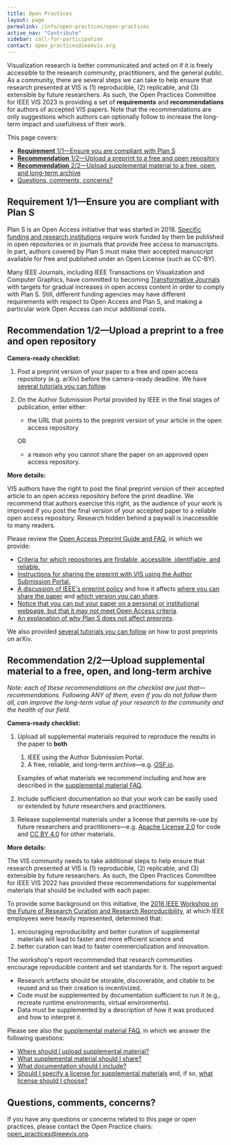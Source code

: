 ```yaml
---
title: Open Practices
layout: page
permalink: /info/open-practices/open-practices
active_nav: "Contribute"
sidebar: call-for-participation
contact: open_practices@ieeevis.org
---
```


Visualization research is better communicated and acted on if it is freely accessible to the research community, practitioners, and the general public. As a community, there are several steps we can take to help ensure that research presented at VIS is (1) reproducible, (2) replicable, and (3) extensible by future researchers. As such, the Open Practices Committee for IEEE VIS 2023 is providing a set of **requirements** and **recommendations** for authors of accepted VIS papers. Note that the recommendations are only suggestions which authors can optionally follow to increase the long-term impact and usefulness of their work.

This page covers:
* [**Requirement** 1/1—Ensure you are compliant with Plan S](#requirement-11ensure-you-are-compliant-with-plan-s)
* [**Recommendation** 1/2—Upload a preprint to a free and open repository](#recommendation-12upload-a-preprint-to-a-free-and-open-repository)
* [**Recommendation** 2/2—Upload supplemental material to a free, open, and long-term archive](#recommendation-22upload-supplemental-material-to-a-free-open-and-long-term-archive)
* [Questions, comments, concerns?](#questions-comments-concerns)

## **Requirement** 1/1—Ensure you are compliant with Plan S

Plan S is an Open Access initiative that was started in 2018. [Specific funding and research institutions](https://www.coalition-s.org/organisations/) require work funded by them be published in open repositories or in journals that provide free access to manuscripts. In part, authors covered by Plan S must make their accepted manuscript available for free and published under an Open License (such as CC-BY).

Many IEEE Journals, including IEEE Transactions on Visualization and Computer Graphics, have committed to becoming [Transformative Journals](https://open.ieee.org/transformative-journals-faq/) with targets for gradual increases in open access content in order to comply with Plan S. Still, different funding agencies may have different requirements with respect to Open Access and Plan S, and making a particular work Open Access can incur additional costs.

## **Recommendation** 1/2—Upload a preprint to a free and open repository

**Camera-ready checklist:**

1. Post a preprint version of your paper to a free and open access repository (e.g. arXiv) before the camera-ready deadline. We have [several tutorials you can follow](open-practices-arxiv).

2. On the Author Submission Portal provided by IEEE in the final stages of publication, enter either:
   * the URL that points to the preprint version of your article in the open access repository

   OR
   * a reason why you cannot share the paper on an approved open access repository.

**More details:**

VIS authors have the right to post the final preprint version of their accepted article to an open access repository before the print deadline. We recommend that authors exercise this right, as the audience of your work is improved if you post the final version of your accepted paper to a reliable open access repository. Research hidden behind a paywall is inaccessible to many readers.

Please review the [Open Access Preprint Guide and FAQ](open-practices-faq), in which we provide:

* [Criteria for which repositories are findable, accessible, identifiable, and reliable.](open-practices-faq#what-are-the-criteria-for-an-open-access-repository)
* [Instructions for sharing the preprint with VIS using the Author Submission Portal.](open-practices-faq#sharing-the-preprint-with-vis-in-the-author-submission-portal)
* [A discussion of IEEE's preprint policy](open-practices-faq#is-sharing-the-preprint-compatible-with-ieees-publication-policy) and how it affects [where you can share the paper](open-practices-faq#where-can-i-share-the-paper) and [which version you can share](open-practices-faq#which-version-of-the-paper-can-i-share).
* [Notice that you can put your paper on a personal or institutional webpage, but that it may not meet Open Access criteria](open-practices-faq#can-i-put-my-paper-on-my-personalinstitutional-webpage).
* [An explanation of why Plan S does not affect preprints](open-practices-faq#what-about-plan-s).

We also provided [several tutorials you can follow](open-practices-arxiv) on how to post preprints on arXiv.

## **Recommendation** 2/2—Upload supplemental material to a free, open, and long-term archive

_Note: each of these recommendations on the checklist are just that—recommendations. Following ANY of them, even if you do not follow them all, can improve the long-term value of your research to the community and the health of our field._

**Camera-ready checklist:**

1. Upload all supplemental materials required to reproduce the results in the paper to **both**
   1. IEEE using the Author Submission Portal.
   2. A free, reliable, and long-term archive—e.g. [OSF.io](https://osf.io/).

   Examples of what materials we recommend including and how are described in the [supplemental material FAQ](supplemental-material-faq#what-supplemental-material-should-i-share).
2. Include sufficient documentation so that your work can be easily used or extended by future researchers and practitioners.
3. Release supplemental materials under a license that permits re-use by future researchers and practitioners—e.g. [Apache License 2.0](https://opensource.org/licenses/Apache-2.0) for code and [CC BY 4.0](https://creativecommons.org/licenses/by/4.0/) for other materials.

**More details:**

The VIS community needs to take additional steps to help ensure that research presented at VIS is (1) reproducible, (2) replicable, and (3) extensible by future researchers. As such, the Open Practices Committee for IEEE VIS 2022 has provided these recommendations for supplemental materials that should be included with each paper.

To provide some background on this initiative, the [2016 IEEE Workshop on the Future of Research Curation and Research Reproducibility](https://www.ieee.org/content/dam/ieee-org/ieee/web/org/ieee_reproducibility_workshop_report_final.pdf), at which IEEE employees were heavily represented, determined that:

1. encouraging reproducibility and better curation of supplemental materials will lead to faster and more efficient science and 
2. better curation can lead to faster commercialization and innovation.

The workshop's report recommended that  research communities encourage reproducible content and set standards for it. The report argued:

* Research artifacts should be storable, discoverable, and citable to be reused and so their creation is incentivized.
* Code must be supplemented by documentation sufficient to run it (e.g,. recreate runtime environments, virtual environments).
* Data must be supplemented by a description of how it was produced and how to interpret it.

Please see also the [supplemental material FAQ](supplemental-material-faq), in which we answer the following questions:

* [Where should I upload supplemental material?](supplemental-material-faq#where-should-i-upload-supplemental-material)
* [What supplemental material should I share?](supplemental-material-faq#what-supplemental-material-should-i-share)
* [What documentation should I include?](supplemental-material-faq#what-documentation-should-i-include)
* [Should I specify a license for supplemental materials](supplemental-material-faq#should-i-specify-a-license-for-supplemental-materials) and, if so, [what license should I choose?](supplemental-material-faq#what-license-should-i-choose)


## Questions, comments, concerns?

If you have any questions or concerns related to this page or open practices, please contact the Open Practice chairs: [open_practices@ieeevis.org](mailto:open_practices@ieeevis.org).
